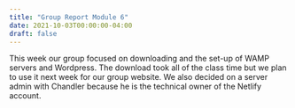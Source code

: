 ```yaml
---
title: "Group Report Module 6"
date: 2021-10-03T00:00:00-04:00
draft: false
---
```


This week our group focused on downloading and the set-up of WAMP servers and Wordpress. The download took all of the class time but we plan to use it next week for our group website. We also decided on a server admin with Chandler because he is the technical owner of the Netlify account. 
